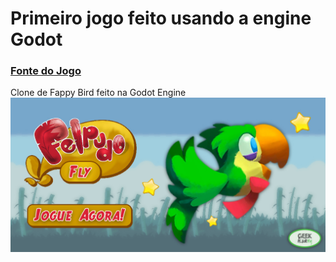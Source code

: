 # Primeiro jogo feito usando a engine Godot
### <a href=https://www.udemy.com/course/criacao-de-jogos-para-android-curso-completo/>Fonte do Jogo</a>
Clone de Fappy Bird feito na Godot Engine</br>
<img src="Felpudo-Fly/Capa-do-Game-Felpudo.jpg">
